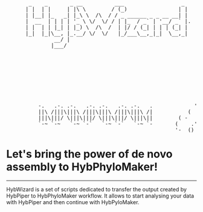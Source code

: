 <pre> 
       _    _       _ __          ___                  _ 
      | |  | |     | |\ \        / (_)                | |   
      | |__| |_   _| |_\ \  /\  / / _ ______ _ _ __ __| |                          /\
      |  __  | | | | '_ \ \/  \/ / | |_  / _` | '__/ _` |.                        /  \
      | |  | | |_| | |_) \  /\  /  | |/ / (_| | | | (_| |                        |    |
      |_|  |_|\__, |_.__/ \/  \/   |_/___\__,_|_|  \__,_|                      --:'''':--
               __/ |                                                             :'_' :
              |___/                                                              _:"":\___
                                                                 ' '      ____.' :::     '._
                                                                . *=====<<=)           \    :
                                                                 .  '      '-'-'\_      /'._.'
                                                                                  \====:_ ""
                                                                                 .'     \\
                                                                                :       :
                                                                               /   :    \
                                                                              :   .      '.
                                                              ,. _        snd :  : :      :
          -.   .-. .-.   .-. .-.   .-. .-.   .             '-'    ).          :__:-:__.;--'
          ||\ /|||\|||\ /|||\|||\ /|||\|||\ /|           (        '  )        '-'   '-'
          |||\|||/ \|||\|||/ \|||\|||/ \|||\||        ( -   .00.   - _
          `-~ `-~   `-~ `-`   `-~ `-`   `-~ `-       (    .'  _ )     )
                                                     '-  ()_.\,\,   -</pre>


#  Let's bring the power of de novo assembly to HybPhyloMaker!
___

HybWizard is a set of scripts dedicated to transfer the output created by HybPiper to HybPhyloMaker workflow. It allows to start analysing your data with HybPiper and then continue with HybPyloMaker.
